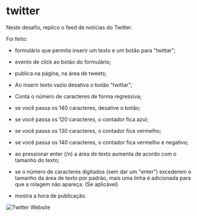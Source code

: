 # twitter

Neste desafio, replico o feed de notícias do Twitter. 
 
 
Foi feito: 
- formulário que permita inserir um texto e um botão para "twittar";
- evento de click ao botão do formulário;
- publica na página, na área de tweets;
 
 - Ao inserir texto vazio desativa o botão "twittar";
 - Conta o número de caracteres de forma regressiva;  
 - se você passa os 140 caracteres, desative o botão;
 - se você passa os 120 caracteres, o contador fica azul;
 - se você passa os 130 caracteres, o contador fica vermelho;
 - se você passa os 140 caracteres, o contador fica vermelho e negativo;

 - ao pressionar enter (/n) a área de texto aumenta de acordo com o tamanho do texto;
 - se o número de caracteres digitados (sem dar um "enter") excederem o tamanho da área de texto por padrão, mais uma linha é adicionada para que a rolagem não apareça. (Se aplicável)
 - mostra a hora de publicação.
 
 ![Twitter Website](scr/twiiter.png)

